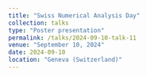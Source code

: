 ```yaml
---
title: "Swiss Numerical Analysis Day"
collection: talks
type: "Poster presentation"
permalink: /talks/2024-09-10-talk-11
venue: "September 10, 2024"
date: 2024-09-10
location: "Geneva (Switzerland)"
---
```

